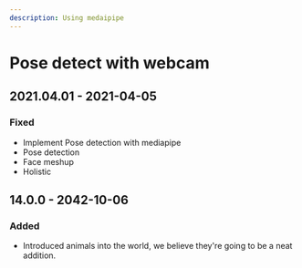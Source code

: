 ```yaml
---
description: Using medaipipe
---
```


# Pose detect with webcam

## 2021.04.01 - 2021-04-05

### Fixed

* Implement Pose detection with mediapipe 
* Pose detection
* Face meshup
* Holistic 

## 14.0.0 - 2042-10-06

### Added

* Introduced animals into the world, we believe they're going to be a neat addition.



